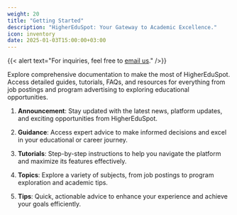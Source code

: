 ```yaml
---
weight: 20
title: "Getting Started"
description: "HigherEduSpot: Your Gateway to Academic Excellence."
icon: inventory
date: 2025-01-03T15:00:00+03:00
---
```


{{< alert text="For inquiries, feel free to [email us](mailto:support@highereduspot.com)." />}}

Explore comprehensive documentation to make the most of HigherEduSpot. Access detailed guides, tutorials, FAQs, and resources for everything from job postings and program advertising to exploring educational opportunities.

1. **Announcement**: Stay updated with the latest news, platform updates, and exciting opportunities from HigherEduSpot.

2. **Guidance**: Access expert advice to make informed decisions and excel in your educational or career journey.

3. **Tutorials**: Step-by-step instructions to help you navigate the platform and maximize its features effectively.

4. **Topics**: Explore a variety of subjects, from job postings to program exploration and academic tips.

5. **Tips**: Quick, actionable advice to enhance your experience and achieve your goals efficiently.